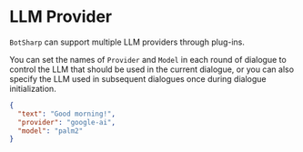 # LLM Provider

`BotSharp` can support multiple LLM providers through plug-ins.

You can set the names of `Provider` and `Model` in each round of dialogue to control the LLM that should be used in the current dialogue, or you can also specify the LLM used in subsequent dialogues once during dialogue initialization.

```json
{
  "text": "Good morning!",
  "provider": "google-ai",
  "model": "palm2"
}
```
